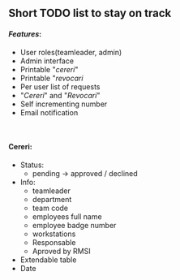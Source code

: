 ## Short TODO list to stay on track


#### *Features*:
- User roles(teamleader, admin)
- Admin interface
- Printable "*cereri*"
- Printable "*revocari*
- Per user list of requests
- "*Cereri*" and "*Revocari*"
- Self incrementing number
- Email notification

</br>

#### Cereri:
- Status:
  - pending -> approved / declined
- Info:
  - teamleader
  - department
  - team code
  - employees full name
  - employee badge number
  - workstations
  - Responsable
  - Aproved by RMSI
- Extendable table
- Date
